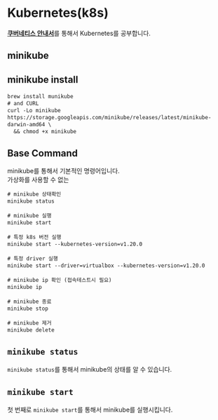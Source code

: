 # Kubernetes(k8s)
[**쿠버네티스 안내서**](https://subicura.com/k8s/)를 통해서 Kubernetes를 공부합니다.

## minikube

## minikube install
```shell
brew install munikube
# and CURL
curl -Lo minikube https://storage.googleapis.com/minikube/releases/latest/minikube-darwin-amd64 \
  && chmod +x minikube
```

## Base Command
minikube를 통해서 기본적인 명령어입니다.  
가상화를 사용할 수 없는 

```shell
# minikube 상태확인
minikube status

# minikube 실행
minikube start

# 특정 k8s 버전 실행
minikube start --kubernetes-version=v1.20.0

# 특정 driver 실행
minikube start --driver=virtualbox --kubernetes-version=v1.20.0

# minikube ip 확인 (접속테스트시 필요)
minikube ip

# minikube 종료
minikube stop

# minikube 제거
minikube delete
```

## `minikube status`
`minikube status`를 통해서 minikube의 상태를 알 수 있습니다.
<div align="center>

![minikube status](./images/minikube-status.png)

</div>

## `minikube start`
첫 번째로 `minikube start`를 통해서 minikube를 실행시킵니다.

<div align="center>

![minikube start](./images/minikube-start.png)

</div>